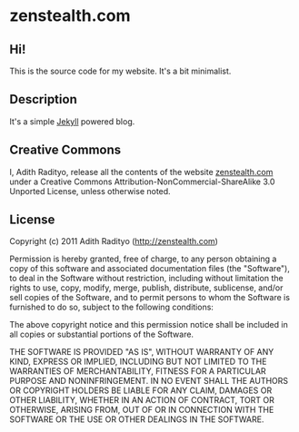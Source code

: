 # zenstealth.com

Hi!
---

This is the source code for my website. It's a bit minimalist.

Description
-----------

It's a simple [Jekyll](https://github.com/mojombo/jekyll) powered blog.


Creative Commons
----------------

I, Adith Radityo, release all the contents of the website [zenstealth.com](http://zemstealth.com) under a Creative Commons Attribution-NonCommercial-ShareAlike 3.0 Unported License, unless otherwise noted. 

License
-------

Copyright (c) 2011 Adith Radityo (http://zenstealth.com)

Permission is hereby granted, free of charge, to any person obtaining a copy of this software and associated documentation files (the "Software"), to deal in the Software without restriction, including without limitation the rights to use, copy, modify, merge, publish, distribute, sublicense, and/or sell copies of the Software, and to permit persons to whom the Software is furnished to do so, subject to the following conditions:

The above copyright notice and this permission notice shall be included in all copies or substantial portions of the Software.

THE SOFTWARE IS PROVIDED "AS IS", WITHOUT WARRANTY OF ANY KIND, EXPRESS OR IMPLIED, INCLUDING BUT NOT LIMITED TO THE WARRANTIES OF MERCHANTABILITY, FITNESS FOR A PARTICULAR PURPOSE AND NONINFRINGEMENT. IN NO EVENT SHALL THE AUTHORS OR COPYRIGHT HOLDERS BE LIABLE FOR ANY CLAIM, DAMAGES OR OTHER LIABILITY, WHETHER IN AN ACTION OF CONTRACT, TORT OR OTHERWISE, ARISING FROM, OUT OF OR IN CONNECTION WITH THE SOFTWARE OR THE USE OR OTHER DEALINGS IN THE SOFTWARE.

